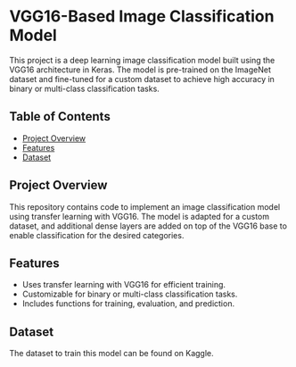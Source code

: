 # VGG16-Based Image Classification Model

This project is a deep learning image classification model built using the VGG16 architecture in Keras. The model is pre-trained on the ImageNet dataset and fine-tuned for a custom dataset to achieve high accuracy in binary or multi-class classification tasks.

## Table of Contents
- [Project Overview](#project-overview)
- [Features](#features)
- [Dataset](#dataset)


## Project Overview

This repository contains code to implement an image classification model using transfer learning with VGG16. The model is adapted for a custom dataset, and additional dense layers are added on top of the VGG16 base to enable classification for the desired categories.

## Features

- Uses transfer learning with VGG16 for efficient training.
- Customizable for binary or multi-class classification tasks.
- Includes functions for training, evaluation, and prediction.

## Dataset
The dataset to train this model can be found on Kaggle.
